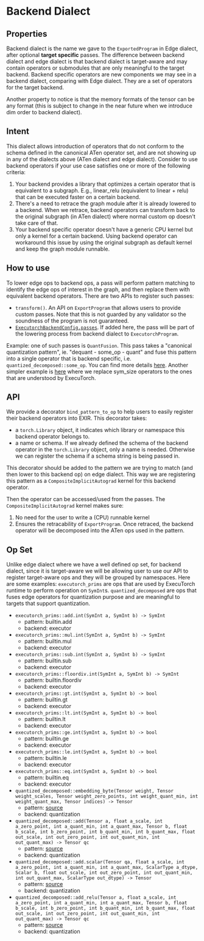 # Backend Dialect


## Properties
Backend dialect is the name we gave to the `ExportedProgram` in Edge dialect, after optional **target specific** passes. The difference between backend dialect and edge dialect is that backend dialect is target-aware and may contain operators or submodules that are only meaningful to the target backend. Backend specific operators are new components we may see in a backend dialect, comparing with Edge dialect. They are a set of operators for the target backend.

Another property to notice is that the memory formats of the tensor can be any format (this is subject to change in the near future when we introduce dim order to backend dialect).


## Intent

This dialect allows introduction of operators that do not conform to the schema defined in the canonical ATen operator set, and are not showing up in any of the dialects above (ATen dialect and edge dialect). Consider to use backend operators if your use case satisfies one or more of the following criteria:

1. Your backend provides a library that optimizes a certain operator that is equivalent to a subgraph. E.g., linear_relu (equivalent to linear + relu) that can be executed faster on a certain backend.
2. There's a need to retrace the graph module after it is already lowered to a backend. When we retrace, backend operators can transform back to the original subgraph (in ATen dialect) where normal custom op doesn't take care of that.
3. Your backend specific operator doesn't have a generic CPU kernel but only a kernel for a certain backend. Using backend operator can workaround this issue by using the original subgraph as default kernel and keep the graph module runnable.


## How to use

To lower edge ops to backend ops, a pass will perform pattern matching to identify the edge ops of interest in the graph, and then replace them with equivalent backend operators. There are two APIs to register such passes:

* `transform()`. An API on `ExportProgram` that allows users to provide custom passes. Note that this is not guarded by any validator so the soundness of the program is not guaranteed.
* [`ExecutorchBackendConfig.passes`](https://github.com/pytorch/executorch/blob/main/exir/capture/_config.py#L40). If added here, the pass will be part of the lowering process from backend dialect to `ExecutorchProgram`.

Example: one of such passes is `QuantFusion`. This pass takes a "canonical quantization pattern", ie. "dequant - some_op - quant" and fuse this pattern into a single operator that is backend specific, i.e. `quantized_decomposed::some_op`. You can find more details [here](../tutorials/short_term_quantization_flow.md). Another simpler example is [here](https://github.com/pytorch/executorch/blob/main/exir/passes/replace_edge_with_backend_pass.py#L20) where we replace sym_size operators to the ones that are understood by ExecuTorch.

## API

We provide a decorator `bind_pattern_to_op` to help users to easily register their backend operators into EXIR. This decorator takes:
* a `torch.Library` object, it indicates which library or namespace this backend operator belongs to.
* a name or schema. If we already defined the schema of the backend operator in the `torch.Library` object, only a name is needed. Otherwise we can register the schema if a schema string is being passed in.

This decorator should be added to the pattern we are trying to match (and then lower to this backend op) on edge dialect. This way we are registering this pattern as a `CompositeImplicitAutograd` kernel for this backend operator.

Then the operator can be accessed/used from the passes. The `CompositeImplicitAutograd` kernel makes sure:
1. No need for the user to write a (CPU) runnable kernel
2. Ensures the retracability of `ExportProgram`. Once retraced, the backend operator will be decomposed into the ATen ops used in the pattern.

## Op Set
Unlike edge dialect where we have a well defined op set, for backend dialect, since it is target-aware we will be allowing user to use our API to register target-aware ops and they will be grouped by namespaces. Here are some examples: `executorch_prims` are ops that are used by ExecuTorch runtime to perform operation on `SymInt`s. `quantized_decomposed` are ops that fuses edge operators for quantization purpose and are meaningful to targets that support quantization.

* `executorch_prims::add.int(SymInt a, SymInt b) -> SymInt`
  * pattern: builtin.add
  * backend: executor
* `executorch_prims::mul.int(SymInt a, SymInt b) -> SymInt`
  * pattern: builtin.mul
  * backend: executor
* `executorch_prims::sub.int(SymInt a, SymInt b) -> SymInt`
  * pattern: builtin.sub
  * backend: executor
* `executorch_prims::floordiv.int(SymInt a, SymInt b) -> SymInt`
  * pattern: builtin.floordiv
  * backend: executor
* `executorch_prims::gt.int(SymInt a, SymInt b) -> bool`
  * pattern: builtin.gt
  * backend: executor
* `executorch_prims::lt.int(SymInt a, SymInt b) -> bool`
  * pattern: builtin.lt
  * backend: executor
* `executorch_prims::ge.int(SymInt a, SymInt b) -> bool`
  * pattern: builtin.ge
  * backend: executor
* `executorch_prims::le.int(SymInt a, SymInt b) -> bool`
  * pattern: builtin.le
  * backend: executor
* `executorch_prims::eq.int(SymInt a, SymInt b) -> bool`
  * pattern: builtin.eq
  * backend: executor
* `quantized_decomposed::embedding_byte(Tensor weight, Tensor weight_scales, Tensor weight_zero_points, int weight_quant_min, int weight_quant_max, Tensor indices) -> Tensor`
  * pattern: [source](https://github.com/pytorch/executorch/blob/main/exir/passes/_quant_patterns_and_replacements.py)
  * backend: quantization
* `quantized_decomposed::add(Tensor a, float a_scale, int a_zero_point, int a_quant_min, int a_quant_max, Tensor b, float b_scale, int b_zero_point, int b_quant_min, int b_quant_max, float out_scale, int out_zero_point, int out_quant_min, int out_quant_max) -> Tensor qc`
  * pattern: [source](https://github.com/pytorch/executorch/blob/main/exir/passes/_quant_patterns_and_replacements.py)
  * backend: quantization
* `quantized_decomposed::add.scalar(Tensor qa, float a_scale, int a_zero_point, int a_quant_min, int a_quant_max, ScalarType a_dtype, Scalar b, float out_scale, int out_zero_point, int out_quant_min, int out_quant_max, ScalarType out_dtype) -> Tensor`
  * pattern: [source](https://github.com/pytorch/executorch/blob/main/exir/passes/_quant_patterns_and_replacements.py)
  * backend: quantization
* `quantized_decomposed::add_relu(Tensor a, float a_scale, int a_zero_point, int a_quant_min, int a_quant_max, Tensor b, float b_scale, int b_zero_point, int b_quant_min, int b_quant_max, float out_scale, int out_zero_point, int out_quant_min, int out_quant_max) -> Tensor qc`
  * pattern: [source](https://github.com/pytorch/executorch/blob/main/exir/passes/_quant_patterns_and_replacements.py)
  * backend: quantization
